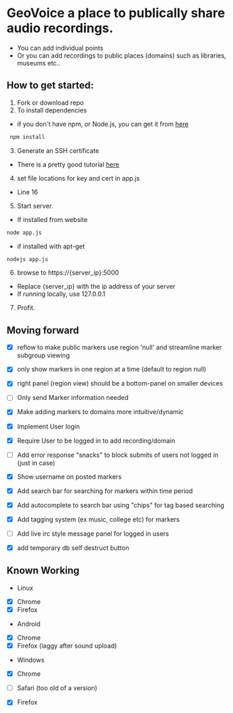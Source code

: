 # GeoVoice a place to publically share audio recordings.

- You can add individual points
- Or you can add recordings to public places (domains) such as libraries, museums etc..

## How to get started:
1. Fork or download repo
2. To install dependencies
  - if you don't have npm, or Node.js, you can get it from [here](https://nodejs.org/)
  ```bash
   npm install
   ```
3. Generate an SSH certificate
  - There is a pretty good tutorial [here](https://help.github.com/articles/generating-an-ssh-key/)
4. set file locations for key and cert in app.js
  - Line 16
5. Start server.
  - If installed from website
  ```bash
  node app.js
  ```
  - if installed with apt-get
  ```bash
  nodejs app.js
  ````
6. browse to https://{server_ip}:5000
  - Replace {server_ip} with the ip address of your server
  - If running locally, use 127.0.0.1
7. Profit.
 
## Moving forward
 - [x] reflow to make public markers use region 'null' and streamline marker subgroup viewing
 - [x] only show markers in one region at a time (default to region null)
 - [x] right panel (region view) should be a bottom-panel on smaller devices
 - [ ] Only send Marker information needed
 - [x] Make adding markers to domains more intuitive/dynamic
 - [x] Implement User login
 - [x] Require User to be logged in to add recording/domain
 - [ ] Add error response "snacks" to block submits of users not logged in (just in case)
 - [x] Show username on posted markers
 - [x] Add search bar for searching for markers within time period
 - [x] Add autocomplete to search bar using "chips" for tag based searching
 - [x] Add tagging system (ex music, college etc) for markers
 - [ ] Add live irc style message panel for logged in users
 - [x] add temporary db self destruct button


## Known Working
  - Linux
   - [x] Chrome
   - [x] Firefox
  - Android
   - [x] Chrome
   - [x] Firefox (laggy after sound upload)
  - Windows
   - [x] Chrome
   - [ ] Safari (too old of a version)
   - [x] Firefox

